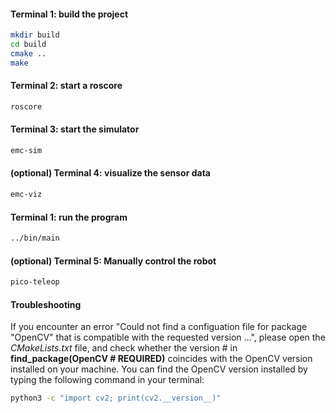 #### Terminal 1: build the project ####  
```bash
mkdir build
cd build
cmake ..
make
``` 

#### Terminal 2: start a roscore ####  
```bash
roscore
```

#### Terminal 3: start the simulator ####
```bash
emc-sim
```

#### (optional) Terminal 4: visualize the sensor data  ####
```bash
emc-viz
```

#### Terminal 1: run the program ####  
```bash
../bin/main
```

#### (optional) Terminal 5: Manually control the robot  ####
```bash
pico-teleop
```

#### Troubleshooting  ####
If you encounter an error "Could not find a configuation file for package "OpenCV" that is compatible with the requested version ...", please open the *CMakeLists.txt* file, and check whether the version # in **find_package(OpenCV # REQUIRED)** coincides with the OpenCV version installed on your machine.
You can find the OpenCV version installed by typing the following command in your terminal:
```bash
python3 -c "import cv2; print(cv2.__version__)"
```
